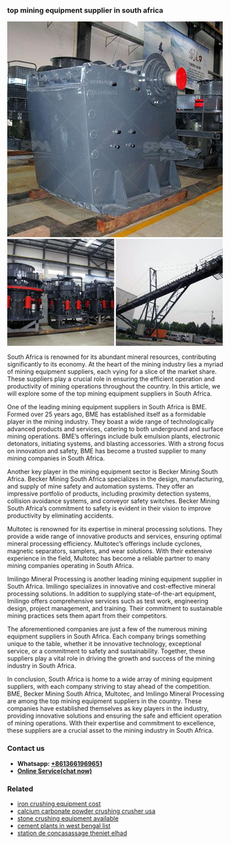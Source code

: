 <h3>top mining equipment supplier in south africa</h3><img src='1708663752.jpg' alt=''><p>South Africa is renowned for its abundant mineral resources, contributing significantly to its economy. At the heart of the mining industry lies a myriad of mining equipment suppliers, each vying for a slice of the market share. These suppliers play a crucial role in ensuring the efficient operation and productivity of mining operations throughout the country. In this article, we will explore some of the top mining equipment suppliers in South Africa.</p><p>One of the leading mining equipment suppliers in South Africa is BME. Formed over 25 years ago, BME has established itself as a formidable player in the mining industry. They boast a wide range of technologically advanced products and services, catering to both underground and surface mining operations. BME’s offerings include bulk emulsion plants, electronic detonators, initiating systems, and blasting accessories. With a strong focus on innovation and safety, BME has become a trusted supplier to many mining companies in South Africa.</p><p>Another key player in the mining equipment sector is Becker Mining South Africa. Becker Mining South Africa specializes in the design, manufacturing, and supply of mine safety and automation systems. They offer an impressive portfolio of products, including proximity detection systems, collision avoidance systems, and conveyor safety switches. Becker Mining South Africa’s commitment to safety is evident in their vision to improve productivity by eliminating accidents.</p><p>Multotec is renowned for its expertise in mineral processing solutions. They provide a wide range of innovative products and services, ensuring optimal mineral processing efficiency. Multotec’s offerings include cyclones, magnetic separators, samplers, and wear solutions. With their extensive experience in the field, Multotec has become a reliable partner to many mining companies operating in South Africa.</p><p>Imilingo Mineral Processing is another leading mining equipment supplier in South Africa. Imilingo specializes in innovative and cost-effective mineral processing solutions. In addition to supplying state-of-the-art equipment, Imilingo offers comprehensive services such as test work, engineering design, project management, and training. Their commitment to sustainable mining practices sets them apart from their competitors.</p><p>The aforementioned companies are just a few of the numerous mining equipment suppliers in South Africa. Each company brings something unique to the table, whether it be innovative technology, exceptional service, or a commitment to safety and sustainability. Together, these suppliers play a vital role in driving the growth and success of the mining industry in South Africa.</p><p>In conclusion, South Africa is home to a wide array of mining equipment suppliers, with each company striving to stay ahead of the competition. BME, Becker Mining South Africa, Multotec, and Imilingo Mineral Processing are among the top mining equipment suppliers in the country. These companies have established themselves as key players in the industry, providing innovative solutions and ensuring the safe and efficient operation of mining operations. With their expertise and commitment to excellence, these suppliers are a crucial asset to the mining industry in South Africa.</p><h3>Contact us</h3><ul><li><strong>Whatsapp:&nbsp;<a href="https://wa.me/8613661969651">+8613661969651</a></strong></li><li><a href="https://swt.shibang-china.com/?git&amp;zhl&amp;top mining equipment supplier in south africa"><strong>Online Service(chat now)</strong></a></li></ul><h3>Related</h3><ul><li><a href='iron crushing equipment cost.md'>iron crushing equipment cost</a></li><li><a href='calcium carbonate powder crushing crusher usa.md'>calcium carbonate powder crushing crusher usa</a></li><li><a href='stone crushing equipment available.md'>stone crushing equipment available</a></li><li><a href='cement plants in west bengal list.md'>cement plants in west bengal list</a></li><li><a href='station de concasassage theniet elhad.md'>station de concasassage theniet elhad</a></li></ul>